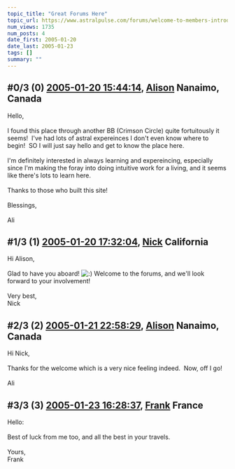 ```yaml
---
topic_title: "Great Forums Here"
topic_url: https://www.astralpulse.com/forums/welcome-to-members-introductions!/great-forums-here
num_views: 1735
num_posts: 4
date_first: 2005-01-20
date_last: 2005-01-23
tags: []
summary: ""
---
```


## \#0/3 (0) [2005-01-20 15:44:14](https://www.astralpulse.com/forums/index.php?msg=143976), [Alison](https://www.astralpulse.com/forums/profile/?u=8094) Nanaimo, Canada ##
<section>
Hello,
<br>
<br>
I found this place through another BB (Crimson Circle) quite fortuitously it seems!  I've had lots of astral expereinces I don't even know where to begin!  SO I will just say hello and get to know the place here.
<br>
<br>
I'm definitely interested in always learning and expereincing, especially since I'm making the foray into doing intuitive work for a living, and it seems like there's lots to learn here.
<br>
<br>
Thanks to those who built this site!
<br>
<br>
Blessings,
<br>
<br>
Ali
</section>

## \#1/3 (1) [2005-01-20 17:32:04](https://www.astralpulse.com/forums/index.php?msg=143994), [Nick](https://www.astralpulse.com/forums/profile/?u=2080) California ##
<section>
Hi Alison,
<br>
<br>
Glad to have you aboard!
<img alt=":)" class="smiley" src="https://www.astralpulse.com/forums/Smileys/fugue/smiley.png" title="Smiley"/>
Welcome to the forums, and we'll look forward to your involvement!
<br>
<br>
Very best,
<br>
Nick
</section>

## \#2/3 (2) [2005-01-21 22:58:29](https://www.astralpulse.com/forums/index.php?msg=144269), [Alison](https://www.astralpulse.com/forums/profile/?u=8094) Nanaimo, Canada ##
<section>
Hi Nick,
<br>
<br>
Thanks for the welcome which is a very nice feeling indeed.  Now, off I go!
<br>
<br>
Ali
</section>

## \#3/3 (3) [2005-01-23 16:28:37](https://www.astralpulse.com/forums/index.php?msg=144459), [Frank](https://www.astralpulse.com/forums/profile/?u=359) France ##
<section>
Hello:
<br>
<br>
Best of luck from me too, and all the best in your travels.
<br>
<br>
Yours,
<br>
Frank
</section>